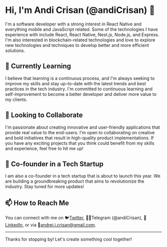# Hi, I'm Andi Crisan (@andiCrisan) 👋

I'm a software developer with a strong interest in React Native and everything mobile and JavaScript related. Some of the technologies I have experience with include React, React Native, Nest.js, Node.js, and Express. I'm also interested in blockchain-related technologies and love to explore new technologies and techniques to develop better and more efficient solutions.

## 🌱 Currently Learning

I believe that learning is a continuous process, and I'm always seeking to improve my skills and stay up-to-date with the latest trends and best practices in the tech industry. I'm committed to continuous learning and self-improvement to become a better developer and deliver more value to my clients.

## 🤝 Looking to Collaborate

I'm passionate about creating innovative and user-friendly applications that provide real value to the end-users. I'm open to collaborating on creative and bold initiatives that result in high-quality product implementations. If you have any exciting projects that you think could benefit from my skills and experience, feel free to hit me up!

## 👥 Co-founder in a Tech Startup

I am also a co-founder in a tech startup that is about to launch this year. We are building a groundbreaking product that aims to revolutionize the industry. Stay tuned for more updates!

## 📫 How to Reach Me

You can connect with me on 🐦[Twitter](https://twitter.com/andreiCrisan55), 📱💬Telegram (@andiCrisan), 💼[LinkedIn](https://www.linkedin.com/in/andrei-crisan-47388515a/), or via 📧andrei.i.crisan@gmail.com. 

---

Thanks for stopping by! Let's create something cool together!

